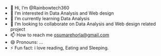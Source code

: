 - 👋 Hi, I’m @Rainbowtech360
- 👀 I’m interested in Data Analysis and Web design 
- 🌱 I’m currently learning Data Analysis
- 💞️ I’m looking to collaborate on Data Analysis and Web design related project
- 📫 How to reach me osumarehorla@gmail.com
- 😄 Pronouns: ...
- ⚡ Fun fact: i love reading, Eating and Sleeping.

<!---
Rainbowtech360/Rainbowtech360 is a ✨ special ✨ repository because its `README.md` (this file) appears on your GitHub profile.
You can click the Preview link to take a look at your changes.
--->
